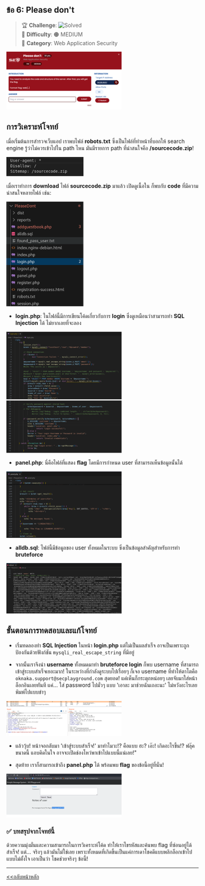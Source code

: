 ## ข้อ 6: Please don't

> 🏆 **Challenge**: ![Solved](https://img.shields.io/badge/status-solved-brightgreen)  
> 💪 **Difficulty**:  🟠 MEDIUM  
> 🎯 **Category**: Web Application Security

<img src="./resources/38.png" alt="" style="width:60% !important;">

## การวิเคราะห์โจทย์ 
เมื่อเริ่มต้นการสำรวจเว็บแอป เราพบไฟล์ **robots.txt** ซึ่งเป็นไฟล์ที่ทำหน้าที่บอกให้ search engine รู้ว่าไม่ควรเข้าไปใน path ไหน มันมีรายการ path ที่น่าสนใจคือ **/sourcecode.zip**!   

<img src="./resources/39.png" alt="" style="width:40% !important;">

เมื่อเราทำการ **download** ไฟล์ **sourcecode.zip** มาแล้ว เปิดดูเนื้อใน ก็พบกับ **code** ที่มีความน่าสนใจหลายไฟล์ เช่น:  

<img src="./resources/40.png" alt="" style="width:40% !important;">

- **login.php**: ในไฟล์นี้มีการเขียนโค้ดเกี่ยวกับการ **login** ซึ่งดูเหมือนว่าสามารถทำ **SQL Injection** ได้ ไม่ยากเลยที่จะลอง  

<img src="./resources/41.png" alt="" style="width:60% !important;">
<img src="./resources/42.png" alt="" style="width:60% !important;">


- **panel.php**: นี่คือไฟล์ที่แสดง **flag** โดยมีการกำหนด user ที่สามารถเห็นข้อมูลนั้นได้  

<img src="./resources/43.png" alt="" style="width:60% !important;">

- **alldb.sql**: ไฟล์นี้มีข้อมูลของ user ทั้งหมดในระบบ ซึ่งเป็นข้อมูลสำคัญสำหรับการทำ **bruteforce**   

<img src="./resources/44.png" alt="" style="width:60% !important;">

## ขั้นตอนการทดสอบและแก้โจทย์  
- เริ่มทดลองทำ **SQL Injection** ในหน้า **login.php** แต่ไม่เป็นผลสำเร็จ อาจเป็นเพราะถูกป้องกันด้วยฟังก์ชัน `mysqli_real_escape_string` ที่มีอยู่  

- จากนั้นเราจึงนำ **username** ทั้งหมดมาทำ **bruteforce login** ก็พบ username ที่สามารถเข้าสู่ระบบสำเร็จเยอะมาก! ในระหว่างที่กำลังดูระบบไปเรื่อยๆ ก็เจอ username ที่ทำให้ตาโตคือ `oknaka.support@secplayground.com` สุดยอด! แค่เห็นก็กระตุกหน่อยๆ เลยจับมาใส่หน้าล็อกอินเลยทันที แค่... ใส่ password ไปมั่วๆ แบบ 'เอาละ มาช่วยฉันเถอะนะ' ไม่หวังอะไรเลย พิมพ์ไปแบบขำๆ

<img src="./resources/46.png" alt="" style="width:60% !important;"> 

- แล้ววุ้บ! หน้าจอกลับมา 'เข้าสู่ระบบสำเร็จ!' มาทำไมวะ!? คือแบบ ฮะ? เอ๊ะ! เกิดอะไรขึ้น!? ฟลุ๊คขนาดนี้ แอบคิดในใจ อาจจะเปิดช่องโหว่พาเข้าไปแบบนี้แน่เลย!"

- สุดท้าย เราก็สามารถเข้าถึง **panel.php** ได้ พร้อมพบ **flag** ของข้อนี้อยู่ที่นั่น!  

<img src="./resources/45.png" alt="" style="width:60% !important;">

### ✅ บทสรุปจากโจทย์นี้   
ด้วยความมุ่งมั่นและความสามารถในการวิเคราะห์โค้ด ทำให้เราไขรหัสและค้นพบ flag ที่ซ่อนอยู่ได้สำเร็จ! แต่... จริงๆ แล้วมันไม่ใช่เลย เพราะทั้งหมดที่เกิดขึ้นเป็นแค่การเดาโชคดีแบบพลิกล็อกเข้าไปแบบไม่ตั้งใจ เอาเป็นว่า โชคช่วยจริงๆ ข้อนี้!  

---
<a href="./"><<กลับหน้าหลัก</a>